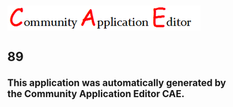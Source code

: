 ![CAE](https://github.com/CAE-Community-Application-Editor/CAE-Deployment-Temp/blob/master/img/logo.png)  

89
===================


This application was automatically generated by the Community Application Editor CAE.  
---------------
